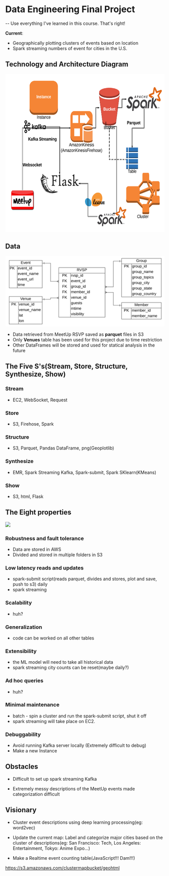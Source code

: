 # Data Engineering Final Project
-- Use everything I've learned in this course. That's right!

  __Current__:
- Geographically plotting clusters of events based on location
- Spark streaming numbers of event for cities in the U.S.

## Technology and Architecture Diagram

<img src="https://github.com/derekliu7/DE-Final-Project/blob/master/Architecture.png" width="800" height="500" />

## Data

![](https://github.com/derekliu7/DE-Final-Project/blob/master/Table%20Diagram.png)

- Data retrieved from MeetUp RSVP saved as __parquet__ files in S3
- Only __Venues__ table has been used for this project due to time restriction
- Other DataFrames will be stored and used for statical analysis in the future

## The Five S's(Stream, Store, Structure, Synthesize, Show)

### Stream
- EC2, WebSocket, Request

### Store
- S3, Firehose, Spark

### Structure
- S3, Parquet, Pandas DataFrame, png(Geoplotlib)

### Synthesize
- EMR, Spark Streaming Kafka, Spark-submit, Spark SKlearn(KMeans)

### Show
- S3, html, Flask


## The Eight properties

![](https://www.cinemaz.com/images/stories/immagini_2016/the-hateful-eight/the-hateful-eight-copia-pirata.jpg)

### Robustness and fault tolerance
- Data are stored in AWS
- Divided and stored in multiple folders in S3

### Low latency reads and updates
- spark-submit script(reads parquet, divides and stores, plot and save, push to s3) daily
- spark streaming

### Scalability
- huh?

### Generalization
- code can be worked on all other tables

### Extensibility
- the ML model will need to take all historical data
- spark streaming city counts can be reset(maybe daily?)

### Ad hoc queries
- huh?

### Minimal maintenance
- batch - spin a cluster and run the spark-submit script, shut it off
- spark streaming will take place on EC2.

### Debuggability
- Avoid running Kafka server locally (Extremely difficult to debug)
- Make a new Instance

## Obstacles

- Difficult to set up spark streaming Kafka

- Extremely messy descriptions of the MeetUp events made categorization difficult

## Visionary

- Cluster event descriptions using deep learning processing(eg: word2vec)

- Update the current map: Label and categorize major cities based on the cluster of descriptions(eg: San Francisco: Tech, Los Angeles: Entertainment, Tokyo: Anime Expo...)

- Make a Realtime event counting table(JavaScript!!! Dam!!!)

https://s3.amazonaws.com/clustermapbucket/geohtml
